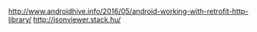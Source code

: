 http://www.androidhive.info/2016/05/android-working-with-retrofit-http-library/
http://jsonviewer.stack.hu/
